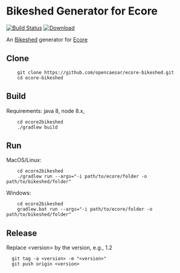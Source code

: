# Bikeshed Generator for Ecore

[![Build Status](https://travis-ci.org/opencaesar/ecore-bikeshed.svg?branch=master)](https://travis-ci.org/opencaesar/ecore-bikeshed)
[ ![Download](https://api.bintray.com/packages/opencaesar/ecore-bikeshed/ecore2bikeshed/images/download.svg) ](https://bintray.com/opencaesar/ecore-bikeshed/ecore2bikeshed/_latestVersion)

An [Bikeshed](https://github.com/tabatkins/bikeshed) generator for [Ecore](https://www.eclipse.org/modeling/emf/)

## Clone
```
    git clone https://github.com/opencaesar/ecore-bikeshed.git
    cd ecore-bikeshed
```
      
## Build
Requirements: java 8, node 8.x, 
```
    cd ecore2bikeshed
    ./gradlew build
```

## Run

MacOS/Linux:
```
    cd ecore2bikeshed
    ./gradlew run --args="-i path/to/ecore/folder -o path/to/bikeshed/folder"
```
Windows:
```
    cd ecore2bikeshed
    gradlew.bat run --args="-i path/to/ecore/folder -o path/to/bikeshed/folder"
```

## Release

Replace \<version\> by the version, e.g., 1.2
```
  git tag -a <version> -m "<version>"
  git push origin <version>
```
